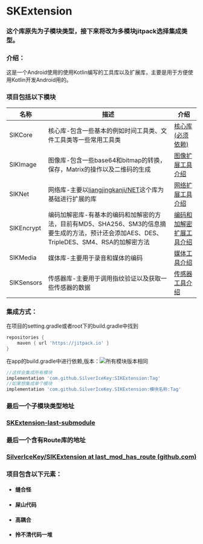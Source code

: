 # SKExtension
### 这个库原先为子模块类型，接下来将改为多模块jitpack选择集成类型。

### 介绍：

这是一个Android使用的使用Kotlin编写的工具库以及扩展库，主要是用于方便使用Kotlin开发Android用的。

### 项目包括以下模块

| 名称         | 描述                                                                                     | 介绍                                     |
|------------|----------------------------------------------------------------------------------------|----------------------------------------|
| SIKCore    | 核心库-包含一些基本的例如时间工具类、文件工具类等一些常用工具类                                                       | [核心库(必须依赖)](./SIKCore/README.md)       |
| SIKImage   | 图像库-包含一些base64和bitmap的转换，保存，Matrix的操作以及二维码的生成                                          | [图像扩展工具介绍](./SIKImage/README.md)       |
| SIKNet     | 网络库-主要以[liangjingkanji/NET](https://github.com/liangjingkanji/Net)这个库为基础进行扩展的库         | [网络扩展工具介绍](./SIKNet/README.md)         |
| SIKEncrypt | 编码加解密库-有基本的编码和加解密的方法，目前有MD5、SHA256、SM3的信息摘要生成的方法，预计还会添加AES、DES、TripleDES、SM4、RSA的加解密方法 | [编码和加解密扩展工具介绍](./SIKEncrypt/README.md) |
| SIKMedia   | 媒体库-主要用于录音和媒体的编码                                                                       | [媒体工具介绍](./SIKMedia/README.md)         |
| SIKSensors | 传感器库-主要用于调用指纹验证以及获取一些传感器的数据                                                            | [传感器工具介绍](./SIKSensors/README.md)      |

### 集成方式：

在项目的setting.gradle或者root下的build.gradle中找到

```groovy
repositories {
	maven { url 'https://jitpack.io' }
}
```

在app的build.gradle中进行依赖,版本：[![](https://jitpack.io/v/SilverIceKey/SIKExtension.svg)](https://jitpack.io/#SilverIceKey/SIKExtension)所有模块版本相同

```groovy
//这样会集成所有模块
implementation 'com.github.SilverIceKey:SIKExtension:Tag'
//如果想集成单个模块
implementation 'com.github.SilverIceKey.SIKExtension:模块名称:Tag'
```



### 最后一个子模块类型地址

### [SKExtension-last-submodule](https://github.com/SilverIceKey/SKExtension/tree/last_submodule )

### 最后一个含有Route库的地址

### [SilverIceKey/SIKExtension at last_mod_has_route (github.com)](https://github.com/SilverIceKey/SIKExtension/tree/last_mod_has_route)

### 项目包含以下元素：

- #### 缝合怪
- #### 屎山代码
- #### 高耦合
- #### 拎不清代码一堆



